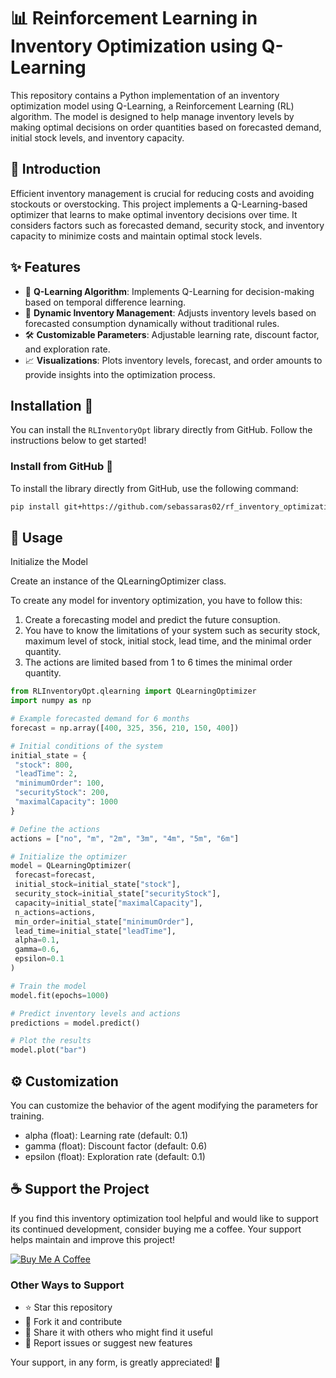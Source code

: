 # 📊 Reinforcement Learning in Inventory Optimization using Q-Learning

This repository contains a Python implementation of an inventory optimization model using Q-Learning, a Reinforcement Learning (RL) algorithm. The model is designed to help manage inventory levels by making optimal decisions on order quantities based on forecasted demand, initial stock levels, and inventory capacity.

## 🚀 Introduction

Efficient inventory management is crucial for reducing costs and avoiding stockouts or overstocking. This project implements a Q-Learning-based optimizer that learns to make optimal inventory decisions over time. It considers factors such as forecasted demand, security stock, and inventory capacity to minimize costs and maintain optimal stock levels.

## ✨ Features

- 🧠 **Q-Learning Algorithm**: Implements Q-Learning for decision-making based on temporal difference learning.
- 🔄 **Dynamic Inventory Management**: Adjusts inventory levels based on forecasted consumption dynamically without traditional rules.
- 🛠️ **Customizable Parameters**: Adjustable learning rate, discount factor, and exploration rate.
- 📈 **Visualizations**: Plots inventory levels, forecast, and order amounts to provide insights into the optimization process.


## Installation 🚀

You can install the `RLInventoryOpt` library directly from GitHub. Follow the instructions below to get started!

### Install from GitHub 🌟

To install the library directly from GitHub, use the following command:

```bash
pip install git+https://github.com/sebassaras02/rf_inventory_optimization
```


## 🔧 Usage
Initialize the Model

Create an instance of the QLearningOptimizer class.

To create any model for inventory optimization, you have to follow this:

1. Create a forecasting model and predict the future consuption.
2. You have to know the limitations of your system such as security stock, maximum level of stock, initial stock, lead time, and the minimal order quantity.
3. The actions are limited based from 1 to 6 times the minimal order quantity. 


```python
from RLInventoryOpt.qlearning import QLearningOptimizer
import numpy as np

# Example forecasted demand for 6 months
forecast = np.array([400, 325, 356, 210, 150, 400])

# Initial conditions of the system
initial_state = {
 "stock": 800,
 "leadTime": 2,
 "minimumOrder": 100,
 "securityStock": 200,
 "maximalCapacity": 1000
}

# Define the actions
actions = ["no", "m", "2m", "3m", "4m", "5m", "6m"]

# Initialize the optimizer
model = QLearningOptimizer(
 forecast=forecast, 
 initial_stock=initial_state["stock"], 
 security_stock=initial_state["securityStock"],
 capacity=initial_state["maximalCapacity"],
 n_actions=actions, 
 min_order=initial_state["minimumOrder"], 
 lead_time=initial_state["leadTime"],
 alpha=0.1, 
 gamma=0.6, 
 epsilon=0.1
)

# Train the model
model.fit(epochs=1000)

# Predict inventory levels and actions
predictions = model.predict()

# Plot the results
model.plot("bar")
```

## ⚙️ Customization

You can customize the behavior of the agent modifying the parameters for training.

- alpha (float): Learning rate (default: 0.1)
- gamma (float): Discount factor (default: 0.6)
- epsilon (float): Exploration rate (default: 0.1)

## ☕ Support the Project

If you find this inventory optimization tool helpful and would like to support its continued development, consider buying me a coffee. Your support helps maintain and improve this project!

[![Buy Me A Coffee](https://www.buymeacoffee.com/assets/img/custom_images/orange_img.png)](https://www.paypal.com/paypalme/sebassarasti)

### Other Ways to Support
- ⭐ Star this repository
- 🍴 Fork it and contribute
- 📢 Share it with others who might find it useful
- 🐛 Report issues or suggest new features

Your support, in any form, is greatly appreciated! 🙏
